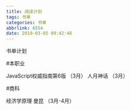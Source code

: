 ```yaml
---
title: 阅读计划
tags: 书单
categories: 书单
abbrlink: 6554
date: 2019-03-05 09:42:48
---
```


书单计划

<!-- more -->

#本职业

JavaScript权威指南第6版 （3月）
人月神话 （3月）

#商科

经济学原理 曼昆 （3月-4月）